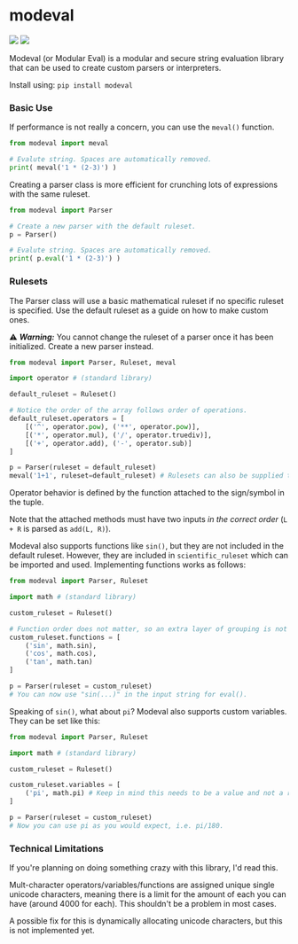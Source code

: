 # modeval

![](https://img.shields.io/badge/license-MIT-blue) ![](https://img.shields.io/badge/python-3.10-yellowgreen)

Modeval (or Modular Eval) is a modular and secure string evaluation library that can be used to create custom parsers or interpreters.

Install using: `pip install modeval`

### Basic Use

If performance is not really a concern, you can use the `meval()` function.

```python
from modeval import meval

# Evalute string. Spaces are automatically removed.
print( meval('1 * (2-3)') )
```

Creating a parser class is more efficient for crunching lots of expressions with the same ruleset.

```python
from modeval import Parser

# Create a new parser with the default ruleset.
p = Parser()

# Evalute string. Spaces are automatically removed.
print( p.eval('1 * (2-3)') )
```

### Rulesets 

The Parser class will use a basic mathematical ruleset if no specific ruleset is specified. Use the default ruleset as a guide on how to make custom ones.

:warning: ***Warning:*** You cannot change the ruleset of a parser once it has been initialized. Create a new parser instead.

```python
from modeval import Parser, Ruleset, meval

import operator # (standard library)

default_ruleset = Ruleset()

# Notice the order of the array follows order of operations.
default_ruleset.operators = [
    [('^', operator.pow), ('**', operator.pow)],
    [('*', operator.mul), ('/', operator.truediv)],
    [('+', operator.add), ('-', operator.sub)]
]

p = Parser(ruleset = default_ruleset)
meval('1+1', ruleset=default_ruleset) # Rulesets can also be supplied to meval()
```

Operator behavior is defined by the function attached to the sign/symbol in the tuple.

Note that the attached methods must have two inputs *in the correct order* (`L + R` is parsed as `add(L, R)`).

Modeval also supports functions like `sin()`, but they are not included in the default ruleset. However, they are included in `scientific_ruleset` which can be imported and used. Implementing functions works as follows:

```python
from modeval import Parser, Ruleset

import math # (standard library)

custom_ruleset = Ruleset()

# Function order does not matter, so an extra layer of grouping is not needed.
custom_ruleset.functions = [
    ('sin', math.sin),
    ('cos', math.cos),
    ('tan', math.tan)
]

p = Parser(ruleset = custom_ruleset)
# You can now use "sin(...)" in the input string for eval().
```

Speaking of `sin()`, what about `pi`? Modeval also supports custom variables. They can be set like this:
```python
from modeval import Parser, Ruleset

import math # (standard library)

custom_ruleset = Ruleset()

custom_ruleset.variables = [
    ('pi', math.pi) # Keep in mind this needs to be a value and not a reference to function.
]

p = Parser(ruleset = custom_ruleset)
# Now you can use pi as you would expect, i.e. pi/180.
```

### Technical Limitations

If you're planning on doing something crazy with this library, I'd read this.

Mult-character operators/variables/functions are assigned unique single unicode characters, meaning there is a limit for the amount of each you can have (around 4000 for each). This shouldn't be a problem in most cases.

A possible fix for this is dynamically allocating unicode characters, but this is not implemented yet.
